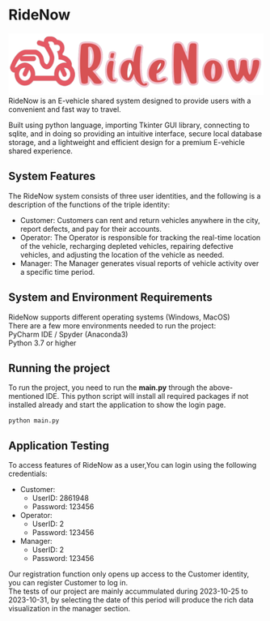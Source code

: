 # RideNow
![RideNow Logo](logo.png)
RideNow is an E-vehicle shared system designed to provide users with a convenient and fast way to travel.  

Built using python language, importing Tkinter GUI library, connecting to sqlite, and in doing so providing an intuitive interface, secure local database storage, and a lightweight and efficient design for a premium E-vehicle shared experience.


## System Features
The RideNow system consists of three user identities, and the following is a description of the functions of the triple identity:  
* Customer: Customers can rent and return vehicles anywhere in the city, report defects, and pay for their accounts.  
* Operator: The Operator is responsible for tracking the real-time location of the vehicle, recharging depleted vehicles, repairing defective vehicles, and adjusting the location of the vehicle as needed.  
* Manager: The Manager generates visual reports of vehicle activity over a specific time period.  

## System and Environment Requirements
RideNow supports different operating systems (Windows, MacOS)  
There are a few more environments needed to run the project:  
PyCharm IDE / Spyder (Anaconda3)   
Python 3.7 or higher

## Running the project
To run the project, you need to run the **main.py** through the above-mentioned IDE. This python script will install all
required packages if not installed already and start the application to show the login page.
```
python main.py
```

## Application Testing
To access features of RideNow as a user,You can login using the following credentials: 

* Customer: 
  * UserID: 2861948 
  * Password: 123456  
* Operator: 
  * UserID: 2       
  * Password: 123456
* Manager: 
  * UserID: 2 
  * Password: 123456

Our registration function only opens up access to the Customer identity, you can register Customer to log in.  
The tests of our project are mainly accummulated during 2023-10-25 to 2023-10-31, by selecting the date of this period will produce the rich data visualization in the manager section.


